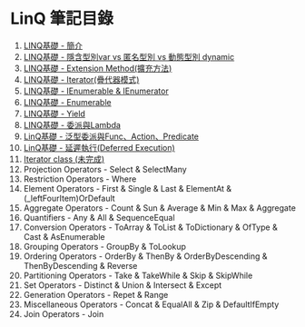 ﻿# LinQ 筆記目錄

1. [LINQ基礎 - 簡介](https://hackmd.io/gwdxkE0GQiKZwsFCZk6v8Q)
2. [LINQ基礎 - 隱含型別var vs 匿名型別 vs 動態型別 dynamic](https://hackmd.io/xUTkMJ6WRI-q2HRrO5GKkg)
3. [LINQ基礎 - Extension Method(擴充方法)](https://hackmd.io/HacOoV94SZy9ryAORocmnw)
4. [LINQ基礎 - Iterator(疊代器模式)](https://hackmd.io/vnZcWNdGRCq1cjMJRMJZZA)
5. [LINQ基礎 - IEnumerable & IEnumerator](https://hackmd.io/lSm0-BylRdK-MV0AErhHyw)
6. [LINQ基礎 - Enumerable](https://hackmd.io/khKtTK-mSPyCm7wvE9ghmw)
7. [LINQ基礎 - Yield](https://hackmd.io/P_h9ag3ETIOuZMrCq41hWQ?view)
8. [LINQ基礎 - 委派與Lambda](https://hackmd.io/sU49zV1bSmaaHQIty9o4cg)
9. [LinQ基礎 - 泛型委派與Func、Action、Predicate](https://hackmd.io/xQoAvh0sTdaiHpSc9qZvDQ?view)
10. [LinQ基礎 - 延遲執行(Deferred Execution)](https://hackmd.io/W__5nByUSCSWMsUEL82ZbA?view)
11. [Iterator class (未完成)](https://hackmd.io/@CityChen/BJw6sfOSH)
11. Projection Operators - Select & SelectMany
12. Restriction Operators - Where
21. Element Operators - First & Single & Last & ElementAt & (_leftFourItem)OrDefault
15. Aggregate Operators - Count & Sun & Average & Min & Max & Aggregate
18. Quantifiers - Any & All & SequenceEqual
22. Conversion Operators - ToArray & ToList & ToDictionary & OfType & Cast & AsEnumerable 
14. Grouping Operators - GroupBy & ToLookup
13. Ordering Operators - OrderBy & ThenBy & OrderByDescending & ThenByDescending & Reverse
16. Partitioning Operators - Take & TakeWhile & Skip & SkipWhile
17. Set Operators - Distinct & Union & Intersect & Except
19. Generation Operators - Repet & Range
20. Miscellaneous Operators - Concat & EqualAll & Zip & DefaultIfEmpty 
23. Join Operators - Join

